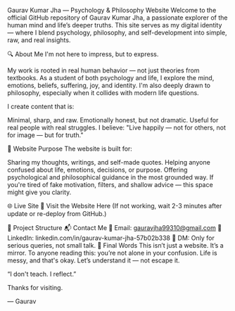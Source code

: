 Gaurav Kumar Jha — Psychology & Philosophy Website
Welcome to the official GitHub repository of Gaurav Kumar Jha, a passionate explorer of the human mind and life’s deeper truths. This site serves as my digital identity — where I blend psychology, philosophy, and self-development into simple, raw, and real insights.

🔍 About Me
I'm not here to impress, but to express.

My work is rooted in real human behavior — not just theories from textbooks. As a student of both psychology and life, I explore the mind, emotions, beliefs, suffering, joy, and identity. I'm also deeply drawn to philosophy, especially when it collides with modern life questions.

I create content that is:

Minimal, sharp, and raw.
Emotionally honest, but not dramatic.
Useful for real people with real struggles.
I believe:
"Live happily — not for others, not for image — but for truth."

🧠 Website Purpose
The website is built for:

Sharing my thoughts, writings, and self-made quotes.
Helping anyone confused about life, emotions, decisions, or purpose.
Offering psychological and philosophical guidance in the most grounded way.
If you're tired of fake motivation, filters, and shallow advice — this space might give you clarity.

🌐 Live Site
🔗 Visit the Website Here
(If not working, wait 2-3 minutes after update or re-deploy from GitHub.)

📁 Project Structure
📬 Contact Me
📧 Email: gauravjha99310@gmail.com
🔗 LinkedIn: linkedin.com/in/gaurav-kumar-jha-57b02b338
💬 DM: Only for serious queries, not small talk.
🙏 Final Words
This isn’t just a website. It’s a mirror.
To anyone reading this: you’re not alone in your confusion.
Life is messy, and that's okay. Let’s understand it — not escape it.

“I don't teach. I reflect.”

Thanks for visiting.

— Gaurav
